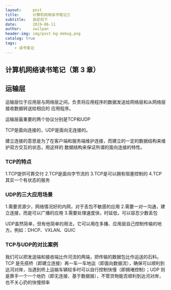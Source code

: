 ```yaml
---
layout:     post
title:      计算机网络读书笔记三
subtitle:   自定向下
date:       2019-06-11
author:     zwilpan
header-img: img/post-bg-debug.png
catalog: true
tags:
    - 读书笔记
---
```


## 计算机网络读书笔记（第 3 章）

## 运输层

运输层位于应用层与网络层之间，负责将应用程序的数据发送给网络层和从网络层接收数据转送给相应的
应用程序。

运输层最重要的两个协议分别是TCP和UDP

TCP是面向连接的，UDP是面向无连接的。

建立连接的意思是为了在客户端和服务端维护连接，而建立的一定的数据结构来维护双方交互的状态，用这样的
数据结构来保证所谓的面向连接的特性。

### TCP的特点
1.TCP提供可靠交付
2.TCP是面向字节流的
3.TCP是可以拥有阻塞控制的
4.TCP其实一个有状态的服务

### UDP的三大应用场景
1.需要资源少，网络情况好的内网，对于丢包不敏感的应用
2.需要一对一沟通，建立连接，而是可以广播的应用
3.需要处理速度快，时延低，可以容忍少数丢包

UDP虽然简单，但有他简单的用法，它可以用在多播、应用层自己控制传输的地方。例如：DHCP、VXLAN、QUIC

### TCP与UDP的对比案例
我们可以把发送端和接收端比作河流的两端，把传输的数据包比作运送的石料。TCP 是先搭桥（即建立连接）再一车一车地运（即面向数据流），确保可以顺利到达河对岸，当遇到桥上运输车辆较多时可以自行控制快慢（即拥堵控制）；UDP 则是靠手一个一个地扔（即无连接、基于数据报），不管货物能否顺利到达河对岸，也不关心扔的快慢频率







